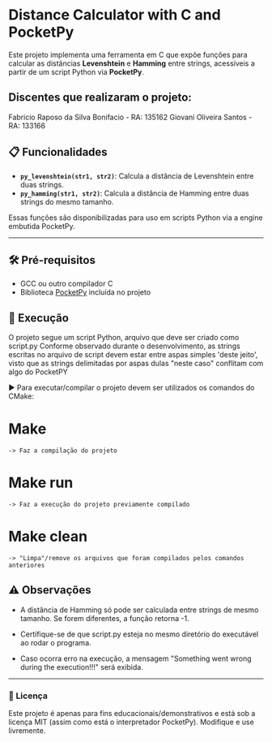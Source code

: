 # Distance Calculator with C and PocketPy

Este projeto implementa uma ferramenta em C que expõe funções para calcular as distâncias **Levenshtein** e **Hamming** entre strings, acessíveis a partir de um script Python via **PocketPy**.

## Discentes que realizaram o projeto:
Fabricio Raposo da Silva Bonifacio - RA: 135162
Giovani Oliveira Santos - RA: 133166

## 📋 Funcionalidades

- **`py_levenshtein(str1, str2)`**: Calcula a distância de Levenshtein entre duas strings.
- **`py_hamming(str1, str2)`**: Calcula a distância de Hamming entre duas strings do mesmo tamanho.

Essas funções são disponibilizadas para uso em scripts Python via a engine embutida PocketPy.

---

## 🛠️ Pré-requisitos

- GCC ou outro compilador C
- Biblioteca [PocketPy](https://github.com/blueloveTH/pocketpy) incluída no projeto

## 📜 Execução 

O projeto segue um script Python, arquivo que deve ser criado como script.py
Conforme observado durante o desenvolvimento, as strings escritas no arquivo de script devem estar entre aspas simples 'deste jeito', visto que as strings delimitadas por aspas dulas "neste caso" conflitam com algo do PocketPY

▶️ Para executar/compilar o projeto devem ser utilizados os comandos do CMake:

# Make
    -> Faz a compilação do projeto

# Make run
    -> Faz a execução do projeto previamente compilado

# Make clean
    -> "Limpa"/remove os arquivos que foram compilados pelos comandos anteriores


## ⚠️ Observações

  - A distância de Hamming só pode ser calculada entre strings de mesmo tamanho. Se forem diferentes, a função retorna -1.

  - Certifique-se de que script.py esteja no mesmo diretório do executável ao rodar o programa.

  - Caso ocorra erro na execução, a mensagem "Something went wrong during the execution!!!" será exibida.

---

### 📄 Licença
Este projeto é apenas para fins educacionais/demonstrativos e está sob a licença MIT (assim como está o interpretador PocketPy). Modifique e use livremente.
